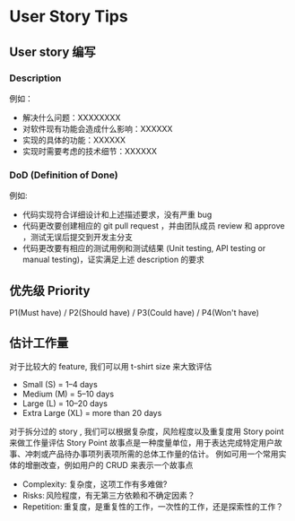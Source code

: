 # User Story Tips
## User story 编写
### Description
例如：
* 解决什么问题：XXXXXXXX
* 对软件现有功能会造成什么影响：XXXXXX
* 实现的具体的功能：XXXXXX
* 实现时需要考虑的技术细节：XXXXXX

### DoD (Definition of Done)
例如:
- 代码实现符合详细设计和上述描述要求，没有严重 bug
- 代码更改要创建相应的 git pull request ，并由团队成员 review 和 approve ，测试无误后提交到开发主分支
- 代码更改要有相应的测试用例和测试结果 (Unit testing, API testing or manual testing)，证实满足上述 description 的要求


## 优先级 Priority
P1(Must have) / P2(Should have) / P3(Could have) / P4(Won't have)

## 估计工作量

对于比较大的 feature, 我们可以用 t-shirt size 来大致评估

* Small (S) = 1–4 days
* Medium (M) = 5–10 days
* Large (L) = 10–20 days
* Extra Large (XL) = more than 20 days

对于拆分过的 story , 我们可以根据复杂度，风险程度以及重复度用 Story point 来做工作量评估
Story Point 故事点是一种度量单位，用于表达完成特定用户故事、冲刺或产品待办事项列表项所需的总体工作量的估计。
例如可用一个常用实体的增删改查，例如用户的 CRUD 来表示一个故事点

* Complexity: 复杂度，这项工作有多难做?
* Risks: 风险程度，有无第三方依赖和不确定因素？ 
* Repetition: 重复度，是重复性的工作，一次性的工作，还是探索性的工作？


